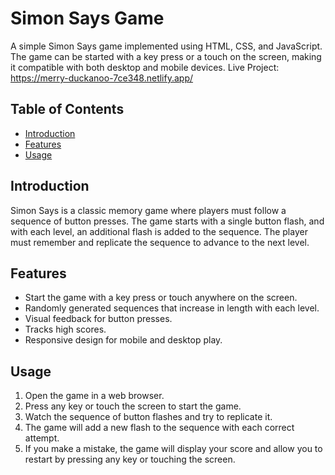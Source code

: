 # Simon Says Game

A simple Simon Says game implemented using HTML, CSS, and JavaScript. The game can be started with a key press or a touch on the screen, making it compatible with both desktop and mobile devices.
Live Project: https://merry-duckanoo-7ce348.netlify.app/

## Table of Contents

- [Introduction](#introduction)
- [Features](#features)
- [Usage](#usage)

  
## Introduction

Simon Says is a classic memory game where players must follow a sequence of button presses. The game starts with a single button flash, and with each level, an additional flash is added to the sequence. The player must remember and replicate the sequence to advance to the next level.

## Features

- Start the game with a key press or touch anywhere on the screen.
- Randomly generated sequences that increase in length with each level.
- Visual feedback for button presses.
- Tracks high scores.
- Responsive design for mobile and desktop play.

## Usage

1. Open the game in a web browser.
2. Press any key or touch the screen to start the game.
3. Watch the sequence of button flashes and try to replicate it.
4. The game will add a new flash to the sequence with each correct attempt.
5. If you make a mistake, the game will display your score and allow you to restart by pressing any key or touching the screen.


